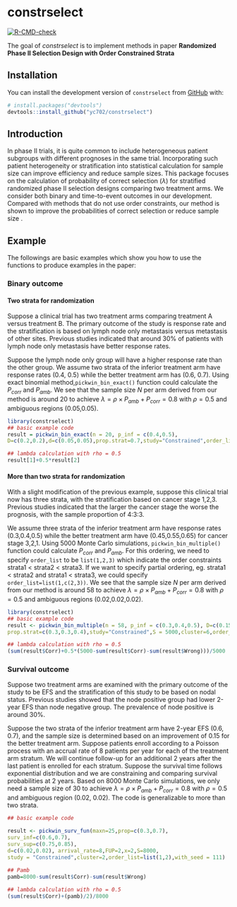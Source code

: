 
# constrselect

<!-- badges: start -->
[![R-CMD-check](https://github.com/yc702/constrselect/actions/workflows/R-CMD-check.yaml/badge.svg)](https://github.com/yc702/constrselect/actions/workflows/R-CMD-check.yaml)
<!-- badges: end -->

The goal of *constrselect* is to implement methods in paper **Randomized Phase II Selection Design with Order Constrained Strata**

## Installation

You can install the development version of `constrselect` from [GitHub](https://github.com/) with:

``` r
# install.packages("devtools")
devtools::install_github("yc702/constrselect")
```

## Introduction

In phase II trials, it is quite common to include heterogeneous patient subgroups with different prognoses in the same trial. Incorporating such patient heterogeneity or stratification into statistical calculation for sample size can improve efficiency and reduce sample sizes. This package focuses on the calculation of probability of correct selection ($\lambda$) for stratified randomized phase II selection designs comparing two treatment arms. We consider both binary and time-to-event outcomes in our development. Compared with methods that do not use order constraints, our method is shown to improve the probabilities of correct selection or reduce sample size . 


## Example

The followings are basic examples which show you how to use the functions to produce examples in the paper:

### Binary outcome

#### Two strata for randomization

Suppose a clinical trial has two treatment arms comparing treatment A versus treatment B. The primary outcome of the study is response rate and the stratification is based on lymph node only metastasis versus metastasis of other sites. Previous studies indicated that around 30\% of patients with lymph node only metastasis have better response rates. 

Suppose the lymph node only group will have a higher response rate than the other group. We assume two strata of the inferior treatment arm have response rates (0.4, 0.5) while the better treatment arm has (0.6, 0.7). Using exact binomial method,`pickwin_bin_exact()` function could calculate the $P_{corr}$ and $P_{amb}$. We see that the sample size $N$ per arm derived from our method is around 20 to achieve $\lambda = \rho \times P_{amb}+P_{corr}= 0.8$ with $\rho = 0.5$ and ambiguous regions (0.05,0.05). 
``` r
library(constrselect)
## basic example code
result = pickwin_bin_exact(n = 20, p_inf = c(0.4,0.5),
D=c(0.2,0.2),d=c(0.05,0.05),prop.strat=0.7,study="Constrained",order_list=list(1,2))

## lambda calculation with rho = 0.5
result[1]+0.5*result[2]

```

#### More than two strata for randomization

With a slight modification of the previous example, suppose this clinical trial now has three strata, with the stratification based on cancer stage 1,2,3. Previous studies indicated that the larger the cancer stage the worse the prognosis, with the sample proportion of 4:3:3. 

We assume three strata of the inferior treatment arm have response rates (0.3,0.4,0.5) while the better treatment arm have (0.45,0.55,0.65) for cancer stage 3,2,1. Using 5000 Monte Carlo simulations, `pickwin_bin_multiple()` function could calculate $P_{corr}$ and $P_{amb}$. For this ordering, we need to specify `order_list` to be `list(1,2,3)` which indicate the order constraints strata1 < strata2 < strata3. If we want to specify partial ordering, eg. strata1 < strata2 and strata1 < strata3, we could specify `order_list=list(1,c(2,3))`. We see that the sample size $N$ per arm derived from our method is around 58 to achieve $\lambda = \rho \times P_{amb}+P_{corr}= 0.8$ with $\rho = 0.5$ and ambiguous regions (0.02,0.02,0.02). 
``` r
library(constrselect)
## basic example code
result <- pickwin_bin_multiple(n = 58, p_inf = c(0.3,0.4,0.5), D=c(0.15,0.15,0.15),d=c(0.02,0.02,0.02),
prop.strat=c(0.3,0.3,0.4),study="Constrained",S = 5000,cluster=6,order_list=list(1,2,3))

## lambda calculation with rho = 0.5
(sum(result$Corr)+0.5*(5000-sum(result$Corr)-sum(result$Wrong)))/5000

```



### Survival outcome

Suppose two treatment arms are examined with the primary outcome of the study to be EFS and the stratification of this study to be based on nodal status. Previous studies showed that the node positive group had lower 2-year EFS than node negative group. The prevalence of node positive is around 30\%. 

Suppose the two strata of the inferior treatment arm have 2-year EFS (0.6, 0.7), and the sample size is determined based on an improvement of 0.15 for the better treatment arm. Suppose patients enroll according to a Poisson process with an accrual rate of 8 patients per year for each of the treatment arm stratum. We will continue follow-up for an additional 2 years after the last patient is enrolled for each stratum. Suppose the survival time follows exponential distribution and we are constraining and comparing survival probabilities at 2 years. Based on 8000 Monte Carlo simulations, we only need a sample size of 30 to achieve $\lambda =\rho \times P_{amb}+P_{corr}= 0.8$ with $\rho = 0.5$ and ambiguous region (0.02, 0.02). The code is generalizable to more than two strata.

``` r
## basic example code

result <- pickwin_surv_fun(maxn=25,prop=c(0.3,0.7),
surv_inf=c(0.6,0.7),
surv_sup=c(0.75,0.85),
d=c(0.02,0.02), arrival_rate=8,FUP=2,x=2,S=8000,
study = "Constrained",cluster=2,order_list=list(1,2),with_seed = 111)
                           
## Pamb
pamb=8000-sum(result$Corr)-sum(result$Wrong)

## lambda calculation with rho = 0.5
(sum(result$Corr)+(pamb)/2)/8000



```
